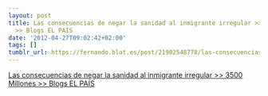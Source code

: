 ```yaml
---
layout: post
title: Las consecuencias de negar la sanidad al inmigrante irregular >> 3500 Millones
  >> Blogs EL PAÍS
date: '2012-04-27T09:02:42+02:00'
tags: []
tumblr_url: https://fernando.blat.es/post/21902548778/las-consecuencias-de-negar-la-sanidad-al
---
```

[Las consecuencias de negar la sanidad al inmigrante irregular \>\> 3500 Millones \>\> Blogs EL PAÍS](http://blogs.elpais.com/3500-millones/2012/04/los-riesgos-de-negar-la-sanidad-al-inmigrante-irregular.html)  
